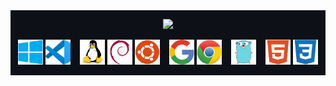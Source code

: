 <div style="background-color:#0D1117; overflow:hidden;">
    <p align="center">
        <img src="https://github-readme-streak-stats.herokuapp.com/?user=brandleesee&theme=black-ice&hide_title=true&hide_border=true&date_format=j%20M%5B%20Y%5D&stroke=0000&background=0D1117&ring=ff0000&fire=ff0000&currStreakLabel=fff" />
    </p>
    <p align="center">
        <img src="https://raw.githubusercontent.com/devicons/devicon/master/icons/windows8/windows8-original.svg" width="40px" height="40px"/>
        <img src="https://raw.githubusercontent.com/devicons/devicon/master/icons/vscode/vscode-original.svg" width="40px" height="40px"/>
         
        <img src="https://raw.githubusercontent.com/devicons/devicon/master/icons/linux/linux-original.svg" width="40px" height="40px"/>
        <img src="https://raw.githubusercontent.com/devicons/devicon/master/icons/debian/debian-plain.svg" width="40px" height="40px"/>
        <img src="https://raw.githubusercontent.com/devicons/devicon/master/icons/ubuntu/ubuntu-plain.svg" width="40px" height="40px"/>
         
        <img src="https://raw.githubusercontent.com/devicons/devicon/master/icons/google/google-original.svg" width="40px" height="40px"/>
        <img src="https://raw.githubusercontent.com/devicons/devicon/master/icons/chrome/chrome-original.svg" width="40px" height="40px"/>
         
        <img src="https://raw.githubusercontent.com/devicons/devicon/master/icons/go/go-original.svg" width="40px" height="40px"/>
         
        <img src="https://raw.githubusercontent.com/devicons/devicon/master/icons/html5/html5-plain.svg" width="40px" height="40px"/>
        <img src="https://raw.githubusercontent.com/devicons/devicon/master/icons/css3/css3-plain.svg" width="40px" height="40px"/>
    </p>
</div>
